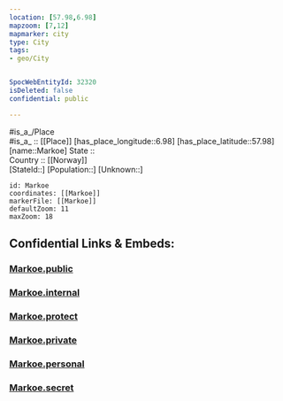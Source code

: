 ```yaml
---
location: [57.98,6.98] 
mapzoom: [7,12] 
mapmarker: city 
type: City
tags:
- geo/City


SpocWebEntityId: 32320
isDeleted: false
confidential: public

---
```

#is_a_/Place  
#is_a_ :: [[Place]] 
[has_place_longitude::6.98] 
[has_place_latitude::57.98] 
[name::Markoe] 
State ::  
Country :: [[Norway]]  
[StateId::] 
[Population::] 
[Unknown::] 


```leaflet
id: Markoe
coordinates: [[Markoe]] 
markerFile: [[Markoe]] 
defaultZoom: 11 
maxZoom: 18
```


## Confidential Links & Embeds: 

### [Markoe.public](/_public/\Earth\Continent\Europe\Europe~North\Norway\CityMarkoe.public.md) 

### [Markoe.internal](/_internal/\Earth\Continent\Europe\Europe~North\Norway\CityMarkoe.internal.md) 

### [Markoe.protect](/_protect/\Earth\Continent\Europe\Europe~North\Norway\CityMarkoe.protect.md) 

### [Markoe.private](/_private/\Earth\Continent\Europe\Europe~North\Norway\CityMarkoe.private.md) 

### [Markoe.personal](/_personal/\Earth\Continent\Europe\Europe~North\Norway\CityMarkoe.personal.md) 

### [Markoe.secret](/_secret/\Earth\Continent\Europe\Europe~North\Norway\CityMarkoe.secret.md)

